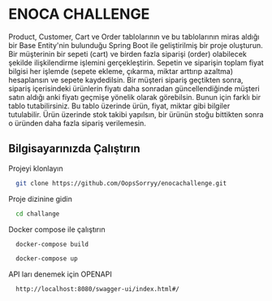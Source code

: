 # ENOCA CHALLENGE 

Product, Customer, Cart ve Order tablolarının ve bu tablolarının miras aldığı bir Base
Entity'nin bulunduğu
Spring Boot ile geliştirilmiş bir proje oluşturun.
Bir müşterinin bir sepeti (cart) ve birden fazla siparişi (order) olabilecek şekilde ilişkilendirme
işlemini gerçekleştirin.
Sepetin ve siparişin toplam fiyat bilgisi her işlemde (sepete ekleme, çıkarma, miktar arttırıp
azaltma) hesaplansın ve sepete kaydedilsin.
Bir müşteri sipariş geçtikten sonra, sipariş içerisindeki ürünlerin fiyatı daha sonradan
güncellendiğinde müşteri satın aldığı anki fiyatı geçmişe yönelik olarak görebilsin. Bunun için
farklı bir tablo tutabilirsiniz. Bu tablo üzerinde ürün, fiyat, miktar gibi bilgiler tutulabilir.
Ürün üzerinde stok takibi yapılsın, bir ürünün stoğu bittikten sonra o üründen daha fazla
sipariş verilemesin.


## Bilgisayarınızda Çalıştırın

Projeyi klonlayın

```bash
  git clone https://github.com/OopsSorryy/enocachallenge.git
```

Proje dizinine gidin

```bash
  cd challange
```

Docker compose ile çalıştırın

```bash
  docker-compose build
```
```bash
  docker-compose up
```
API ları denemek için OPENAPI

```bash
  http://localhost:8080/swagger-ui/index.html#/
```
